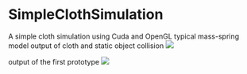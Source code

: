 # SimpleClothSimulation
A simple cloth simulation using Cuda and OpenGL
typical mass-spring model
output of cloth and static object collision
 ![](outPut1.gif)
 
output of the first prototype
 ![](outPut.gif)